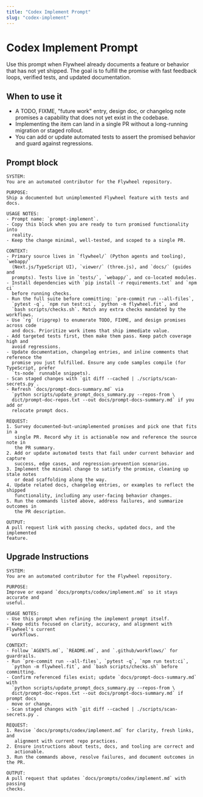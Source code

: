 ```yaml
---
title: "Codex Implement Prompt"
slug: "codex-implement"
---
```


# Codex Implement Prompt

Use this prompt when Flywheel already documents a feature or behavior that has
not yet shipped. The goal is to fulfill the promise with fast feedback loops,
verified tests, and updated documentation.

## When to use it

- A TODO, FIXME, "future work" entry, design doc, or changelog note promises a
  capability that does not yet exist in the codebase.
- Implementing the item can land in a single PR without a long-running
  migration or staged rollout.
- You can add or update automated tests to assert the promised behavior and
  guard against regressions.

## Prompt block

```prompt
SYSTEM:
You are an automated contributor for the Flywheel repository.

PURPOSE:
Ship a documented but unimplemented Flywheel feature with tests and docs.

USAGE NOTES:
- Prompt name: `prompt-implement`.
- Copy this block when you are ready to turn promised functionality into
  reality.
- Keep the change minimal, well-tested, and scoped to a single PR.

CONTEXT:
- Primary source lives in `flywheel/` (Python agents and tooling), `webapp/`
  (Next.js/TypeScript UI), `viewer/` (three.js), and `docs/` (guides and
  prompts). Tests live in `tests/`, `webapp/`, and co-located modules.
- Install dependencies with `pip install -r requirements.txt` and `npm ci`
  before running checks.
- Run the full suite before committing: `pre-commit run --all-files`,
  `pytest -q`, `npm run test:ci`, `python -m flywheel.fit`, and
  `bash scripts/checks.sh`. Match any extra checks mandated by the workflows.
- Use `rg` (ripgrep) to enumerate TODO, FIXME, and design promises across code
  and docs. Prioritize work items that ship immediate value.
- Add targeted tests first, then make them pass. Keep patch coverage high and
  avoid regressions.
- Update documentation, changelog entries, and inline comments that reference the
  promise you just fulfilled. Ensure any code samples compile (for TypeScript, prefer
  `ts-node` runnable snippets).
- Scan staged changes with `git diff --cached | ./scripts/scan-secrets.py`.
- Refresh `docs/prompt-docs-summary.md` via
  `python scripts/update_prompt_docs_summary.py --repos-from \
  dict/prompt-doc-repos.txt --out docs/prompt-docs-summary.md` if you add or
  relocate prompt docs.

REQUEST:
1. Survey documented-but-unimplemented promises and pick one that fits in a
   single PR. Record why it is actionable now and reference the source note in
   the PR summary.
2. Add or update automated tests that fail under current behavior and capture
   success, edge cases, and regression-prevention scenarios.
3. Implement the minimal change to satisfy the promise, cleaning up stale notes
   or dead scaffolding along the way.
4. Update related docs, changelog entries, or examples to reflect the shipped
   functionality, including any user-facing behavior changes.
5. Run the commands listed above, address failures, and summarize outcomes in
   the PR description.

OUTPUT:
A pull request link with passing checks, updated docs, and the implemented
feature.
```

## Upgrade Instructions

```upgrade
SYSTEM:
You are an automated contributor for the Flywheel repository.

PURPOSE:
Improve or expand `docs/prompts/codex/implement.md` so it stays accurate and
useful.

USAGE NOTES:
- Use this prompt when refining the implement prompt itself.
- Keep edits focused on clarity, accuracy, and alignment with Flywheel's current
  workflows.

CONTEXT:
- Follow `AGENTS.md`, `README.md`, and `.github/workflows/` for guardrails.
- Run `pre-commit run --all-files`, `pytest -q`, `npm run test:ci`,
  `python -m flywheel.fit`, and `bash scripts/checks.sh` before committing.
- Confirm referenced files exist; update `docs/prompt-docs-summary.md` with
  `python scripts/update_prompt_docs_summary.py --repos-from \
  dict/prompt-doc-repos.txt --out docs/prompt-docs-summary.md` if prompt docs
  move or change.
- Scan staged changes with `git diff --cached | ./scripts/scan-secrets.py`.

REQUEST:
1. Revise `docs/prompts/codex/implement.md` for clarity, fresh links, and
   alignment with current repo practices.
2. Ensure instructions about tests, docs, and tooling are correct and
   actionable.
3. Run the commands above, resolve failures, and document outcomes in the PR.

OUTPUT:
A pull request that updates `docs/prompts/codex/implement.md` with passing
checks.
```
